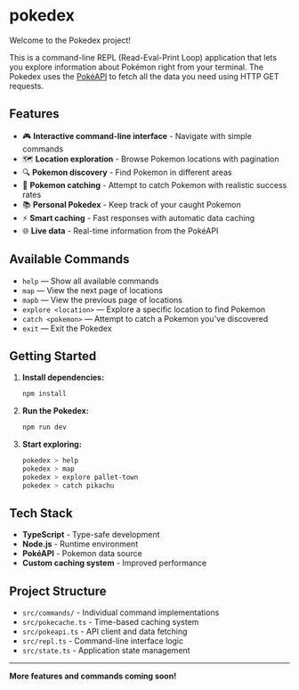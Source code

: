 # pokedex

Welcome to the Pokedex project!

This is a command-line REPL (Read-Eval-Print Loop) application that lets you explore information about Pokémon right from your terminal. The Pokedex uses the [PokéAPI](https://pokeapi.co/) to fetch all the data you need using HTTP GET requests.

## Features

- 🎮 **Interactive command-line interface** - Navigate with simple commands
- 🗺️ **Location exploration** - Browse Pokemon locations with pagination
- 🔍 **Pokemon discovery** - Find Pokemon in different areas
- 🎯 **Pokemon catching** - Attempt to catch Pokemon with realistic success rates
- 📚 **Personal Pokedex** - Keep track of your caught Pokemon
- ⚡ **Smart caching** - Fast responses with automatic data caching
- 🌐 **Live data** - Real-time information from the PokéAPI

## Available Commands

- `help` — Show all available commands
- `map` — View the next page of locations
- `mapb` — View the previous page of locations
- `explore <location>` — Explore a specific location to find Pokemon
- `catch <pokemon>` — Attempt to catch a Pokemon you've discovered
- `exit` — Exit the Pokedex

## Getting Started

1. **Install dependencies:**

   ```sh
   npm install
   ```

2. **Run the Pokedex:**

   ```sh
   npm run dev
   ```

3. **Start exploring:**
   ```sh
   pokedex > help
   pokedex > map
   pokedex > explore pallet-town
   pokedex > catch pikachu
   ```

## Tech Stack

- **TypeScript** - Type-safe development
- **Node.js** - Runtime environment
- **PokéAPI** - Pokemon data source
- **Custom caching system** - Improved performance

## Project Structure

- `src/commands/` - Individual command implementations
- `src/pokecache.ts` - Time-based caching system
- `src/pokeapi.ts` - API client and data fetching
- `src/repl.ts` - Command-line interface logic
- `src/state.ts` - Application state management

---

**More features and commands coming soon!**
